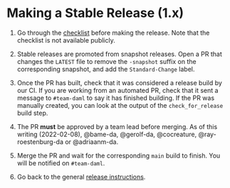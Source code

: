 # Making a Stable Release (1.x)

1. Go through the [checklist] before making the release. Note that
   the checklist is not available publicly.

1. Stable releases are promoted from snapshot releases. Open a PR
   that changes the `LATEST` file to remove the `-snapshot` suffix on the
   corresponding snapshot, and add the `Standard-Change` label.

1. Once the PR has built, check that it was considered a release build by our
   CI. If you are working from an automated PR, check that it sent a message to
   `#team-daml` to say it has finished building. If the PR was manually created,
   you can look at the output of the `check_for_release` build step.

1. The PR **must** be approved by a team lead before merging. As
   of this writing (2022-02-08), @bame-da, @gerolf-da, @cocreature,
   @ray-roestenburg-da or @adriaanm-da.

1. Merge the PR and wait for the corresponding `main` build to finish. You
   will be notified on `#team-daml`.

1. Go back to the general [release instructions](RELEASE.md).

[checklist]: https://docs.google.com/document/d/1RY2Qe9GwAUiiSJmq1lTzy6wu1N2ZSEILQ68M9n8CHgg
